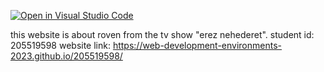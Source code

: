 [![Open in Visual Studio Code](https://classroom.github.com/assets/open-in-vscode-c66648af7eb3fe8bc4f294546bfd86ef473780cde1dea487d3c4ff354943c9ae.svg)](https://classroom.github.com/online_ide?assignment_repo_id=10546072&assignment_repo_type=AssignmentRepo)

this website is about roven from the tv show "erez nehederet".
student id: 205519598
website link: https://web-development-environments-2023.github.io/205519598/
